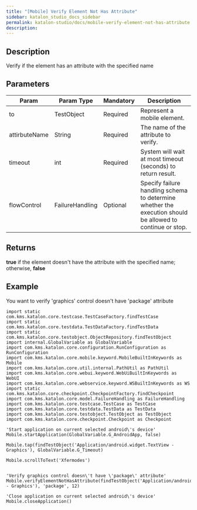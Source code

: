 ```yaml
---
title: "[Mobile] Verify Element Not Has Attribute" 
sidebar: katalon_studio_docs_sidebar
permalink: katalon-studio/docs/mobile-verify-element-not-has-attribute.html 
description: 
---
```

Description
-----------

Verify if the element has an attribute with the specified name 

Parameters
----------

| Param | Param Type | Mandatory | Description |
| --- | --- | --- | --- |
| to | TestObject  | Required | Represent a mobile element. |
| attirbuteName | String | Required | The name of the attribute to verify. |
| timeout  | int | Required | System will wait at most timeout (seconds) to return result. |
| flowControl | FailureHandling | Optional | Specify failure handling schema to determine whether the execution should be allowed to continue or stop. |

Returns
-------

**true** if the element doesn't have the attribute with the specified name; otherwise, **false**

Example
-------

You want to verify 'graphics' control doesn't have 'package' attribute

```
import static com.kms.katalon.core.testcase.TestCaseFactory.findTestCase
import static com.kms.katalon.core.testdata.TestDataFactory.findTestData
import static com.kms.katalon.core.testobject.ObjectRepository.findTestObject
import internal.GlobalVariable as GlobalVariable
import com.kms.katalon.core.configuration.RunConfiguration as RunConfiguration
import com.kms.katalon.core.mobile.keyword.MobileBuiltInKeywords as Mobile
import com.kms.katalon.core.util.internal.PathUtil as PathUtil
import com.kms.katalon.core.webui.keyword.WebUiBuiltInKeywords as WebUI
import com.kms.katalon.core.webservice.keyword.WSBuiltInKeywords as WS
import static com.kms.katalon.core.checkpoint.CheckpointFactory.findCheckpoint
import com.kms.katalon.core.model.FailureHandling as FailureHandling
import com.kms.katalon.core.testcase.TestCase as TestCase
import com.kms.katalon.core.testdata.TestData as TestData
import com.kms.katalon.core.testobject.TestObject as TestObject
import com.kms.katalon.core.checkpoint.Checkpoint as Checkpoint

'Start application on current selected android\'s device'
Mobile.startApplication(GlobalVariable.G_AndroidApp, false)

Mobile.tap(findTestObject('Application/android.widget.TextView - Graphics'), GlobalVariable.G_Timeout)

Mobile.scrollToText('Xfermodes')


'Verify graphics control doesn\'t have \'package\' attribute'
Mobile.verifyElementNotHasAttribute(findTestObject('Application/android.widget.TextView - Graphics'), 'package', 12)

'Close application on current selected android\'s device'
Mobile.closeApplication()
```